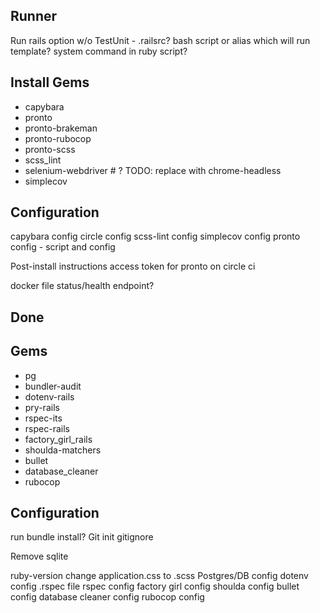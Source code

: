 Runner
---
Run rails option w/o TestUnit - .railsrc?
bash script or alias which will run template? system command in ruby script?

Install Gems
---
- capybara
- pronto
- pronto-brakeman
- pronto-rubocop
- pronto-scss
- scss_lint
- selenium-webdriver # ? TODO: replace with chrome-headless
- simplecov

Configuration
---
capybara config
circle config
scss-lint config
simplecov config
pronto config - script and config

Post-install instructions
access token for pronto on circle ci

docker file
status/health endpoint?


## Done
Gems
----
- pg
- bundler-audit
- dotenv-rails
- pry-rails
- rspec-its
- rspec-rails
- factory_girl_rails
- shoulda-matchers
- bullet
- database_cleaner
- rubocop

Configuration
---
run bundle install?
Git init
gitignore

Remove sqlite

ruby-version
change application.css to .scss
Postgres/DB config
dotenv config
.rspec file
rspec config
factory girl config
shoulda config
bullet config
database cleaner config
rubocop config
